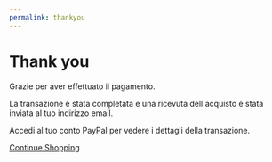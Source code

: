 ```yaml
---
permalink: thankyou
---
```


# Thank you

Grazie per aver effettuato il pagamento.

La transazione è stata completata e una ricevuta dell'acquisto è stata inviata al tuo indirizzo email.

Accedi al tuo conto PayPal per vedere i dettagli della transazione.

<p>
  <a href="{{ site.baseurl }}/">Continue Shopping</a>
</p>